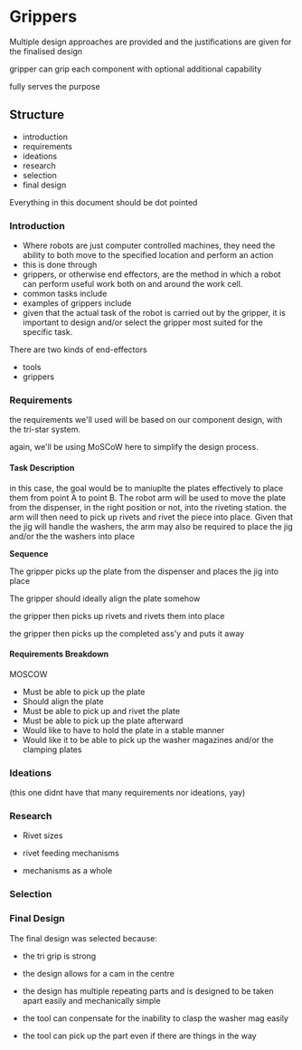 # Grippers

Multiple design approaches are provided and the justifications are given for the finalised design

gripper can grip each component with optional additional capability

fully serves the purpose

## Structure

* introduction
* requirements
* ideations
* research
* selection
* final design

Everything in this document should be dot pointed

### Introduction

* Where robots are just computer controlled machines, they need the ability to both move to the specified location and perform an action
* this is done through
* grippers, or otherwise end effectors, are the method in which a robot can perform useful work both on and around the work cell. 
* common tasks include
* examples of grippers include
* given that the actual task of the robot is carried out by the gripper, it is important to design and/or select the gripper most suited for the specific task.

There are two kinds of end-effectors

* tools
* grippers

### Requirements

the requirements we'll used will be based on our component design, with the tri-star system.

again, we'll be using MoSCoW here to simplify the design process.

#### Task Description

in this case, the goal would be to maniuplte the plates effectively to place them from point A to point B. The robot arm will be used to move the plate from the dispenser, in the right position or not, into the riveting station. the arm will then need to pick up rivets and rivet the piece into place. Given that the jig will handle the washers, the arm may also be required to place the jig and/or the the washers into place

**Sequence**

The gripper picks up the plate from the dispenser and places the jig into place

The gripper should ideally align the plate somehow

the gripper then picks up rivets and rivets them into place

the gripper then picks up the completed ass'y and puts it away

#### Requirements Breakdown

MOSCOW

* Must be able to pick up the plate
* Should align the plate
* Must be able to pick up and rivet the plate
* Must be able to pick up the plate afterward
* Would like to have to hold the plate in a stable manner
* Would like it to be able to pick up the washer magazines and/or the clamping plates



### Ideations

(this one didnt have that many requirements nor ideations, yay)

### Research

* Rivet sizes

* rivet feeding mechanisms
* mechanisms as a whole

### Selection

### Final Design

The final design was selected because:

* the tri grip is strong 

* the design allows for a cam in the centre

* the design has multiple repeating parts and is designed to be taken apart easily and mechanically simple

* the tool can conpensate for the inability to clasp the  washer mag easily

* the tool can pick up the part even if there are things in the way

  





